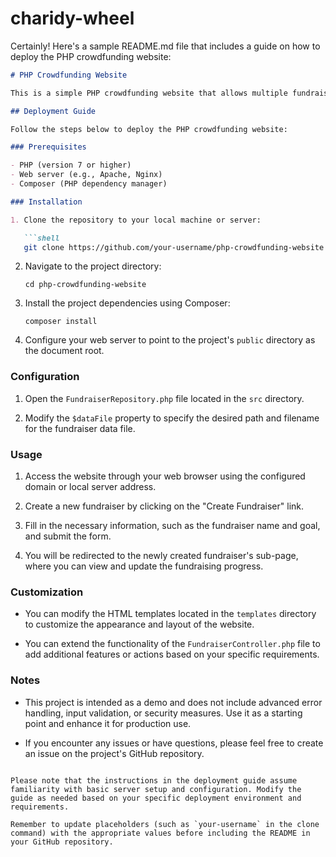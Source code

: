 # charidy-wheel
Certainly! Here's a sample README.md file that includes a guide on how to deploy the PHP crowdfunding website:

```markdown
# PHP Crowdfunding Website

This is a simple PHP crowdfunding website that allows multiple fundraisers to have their own sub-pages with individual fundraising goals. The website uses a file-based storage system instead of a database for simplicity.

## Deployment Guide

Follow the steps below to deploy the PHP crowdfunding website:

### Prerequisites

- PHP (version 7 or higher)
- Web server (e.g., Apache, Nginx)
- Composer (PHP dependency manager)

### Installation

1. Clone the repository to your local machine or server:

   ```shell
   git clone https://github.com/your-username/php-crowdfunding-website.git
   ```

2. Navigate to the project directory:

   ```shell
   cd php-crowdfunding-website
   ```

3. Install the project dependencies using Composer:

   ```shell
   composer install
   ```

4. Configure your web server to point to the project's `public` directory as the document root.

### Configuration

1. Open the `FundraiserRepository.php` file located in the `src` directory.

2. Modify the `$dataFile` property to specify the desired path and filename for the fundraiser data file.

### Usage

1. Access the website through your web browser using the configured domain or local server address.

2. Create a new fundraiser by clicking on the "Create Fundraiser" link.

3. Fill in the necessary information, such as the fundraiser name and goal, and submit the form.

4. You will be redirected to the newly created fundraiser's sub-page, where you can view and update the fundraising progress.

### Customization

- You can modify the HTML templates located in the `templates` directory to customize the appearance and layout of the website.

- You can extend the functionality of the `FundraiserController.php` file to add additional features or actions based on your specific requirements.

### Notes

- This project is intended as a demo and does not include advanced error handling, input validation, or security measures. Use it as a starting point and enhance it for production use.

- If you encounter any issues or have questions, please feel free to create an issue on the project's GitHub repository.

```

Please note that the instructions in the deployment guide assume familiarity with basic server setup and configuration. Modify the guide as needed based on your specific deployment environment and requirements.

Remember to update placeholders (such as `your-username` in the clone command) with the appropriate values before including the README in your GitHub repository.